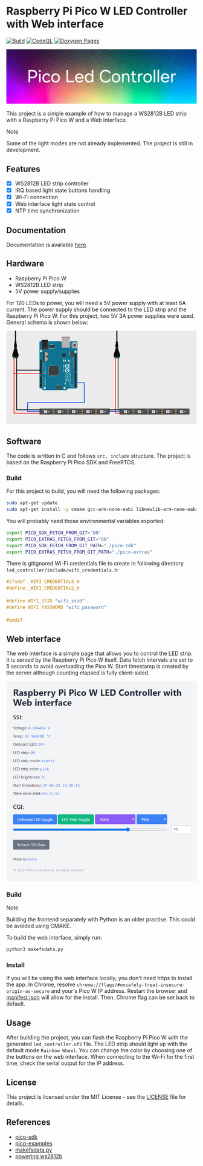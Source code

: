 # Raspberry Pi Pico W LED Controller with Web interface

[![Build](https://github.com/mldxo/pico-led-controller/actions/workflows/cmake.yml/badge.svg)](https://github.com/mldxo/pico-led-controller/actions/workflows/cmake.yml)
[![CodeQL](https://github.com/mldxo/pico-led-controller/actions/workflows/codeql.yml/badge.svg)](https://github.com/mldxo/pico-led-controller/actions/workflows/codeql.yml)
[![Doxygen Pages](https://github.com/mldxo/pico-led-controller/actions/workflows/doxygen-pages.yml/badge.svg)](https://github.com/mldxo/pico-led-controller/actions/workflows/doxygen-pages.yml)

![Logo](assets/logo.jpg)

This project is a simple example of how to manage a WS2812B LED strip with a Raspberry Pi Pico W and a Web interface.

> [!NOTE]
> Some of the light modes are not already implemented. The project is still in development.

## Features

- [x] WS2812B LED strip controller
- [x] IRQ based light state buttons handling
- [x] Wi-Fi connection
- [x] Web interface light state control
- [x] NTP time synchronization

## Documentation

Documentation is available [here](https://mldxo.github.io/pico-led-controller/).

## Hardware

- Raspberry Pi Pico W
- WS2812B LED strip
- 5V power supply/supplies

For 120 LEDs to power, you will need a 5V power supply with at least 6A current. The power supply should be connected to the LED strip and the Raspberry Pi Pico W. For this project, two 5V 3A power supplies were used. General schema is shown below:

![Schema](assets/schema.png)

## Software

The code is written in C and follows `src, include` structure. The project is based on the Raspberry Pi Pico SDK and FreeRTOS.

### Build

For this project to build, you will need the following packages:

```bash
sudo apt-get update
sudo apt-get install -y cmake gcc-arm-none-eabi libnewlib-arm-none-eabi build-essential
```

You will probably need those environmental variables exported:

```bash
export PICO_SDK_FETCH_FROM_GIT="ON"
export PICO_EXTRAS_FETCH_FROM_GIT="ON"
export PICO_SDK_FETCH_FROM_GIT_PATH="./pico-sdk"
export PICO_EXTRAS_FETCH_FROM_GIT_PATH="./pico-extras"
```

There is gitignored Wi-Fi credentials file to create in following directory `led_controller/include/wifi_credentials.h`:

```c
#ifndef _WIFI_CREDENTIALS_H
#define _WIFI_CREDENTIALS_H

#define WIFI_SSID "wifi_ssid"
#define WIFI_PASSWORD "wifi_password"

#endif
```

## Web interface

The web interface is a simple page that allows you to control the LED strip. It is served by the Raspberry Pi Pico W itself. Data fetch intervals are set to 5 seconds to avoid overloading the Pico W. Start timestamp is created by the server although counting elapsed is fully client-sided.

![Web interface](assets/web_interface.png)

### Build

> [!NOTE]
> Building the frontend separately with Python is an older practise. This could be avoided using CMAKE.
> 
To build the web interface, simply run:

```bash
python3 makefsdata.py
```

### Install

If you will be using the web interface locally, you don't need https to install the app. In Chrome, resolve `chrome://flags/#unsafely-treat-insecure-origin-as-secure` and your's Pico W IP address. Restart the browser and [manifest.json](led_controller/src/public/manifest.json) will allow for the install. Then, Chrome flag can be set back to default.

## Usage

After building the project, you can flash the Raspberry Pi Pico W with the generated `led_controller.uf2` file. The LED strip should light up with the default mode `Rainbow Wheel`. You can change the color by choosing one of the buttons on the web interface. When connecting to the Wi-Fi for the first time, check the serial output for the IP address.

## License

This project is licensed under the MIT License - see the [LICENSE](LICENSE) file for details.

## References

- [pico-sdk](https://github.com/raspberrypi/pico-sdk)
- [pico-examples](https://github.com/raspberrypi/pico-examples)
- [makefsdata.py](https://github.com/krzmaz/pico-w-webserver-example/pull/1/files/4b3e78351dd236f213da9bebbb20df690d470476#diff-e675c4a367e382db6f9ba61833a58c62029d8c71c3156a9f238b612b69de279d)
- [powering ws2812b](https://www.temposlighting.com/guides/power-any-ws2812b-setup)
